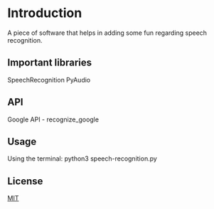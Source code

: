 # Introduction
A piece of software that helps in adding some fun regarding speech recognition.

## Important libraries
SpeechRecognition
PyAudio

## API
Google API - recognize_google

## Usage
Using the terminal: python3 speech-recognition.py

## License
[MIT](https://choosealicense.com/licenses/mit/)